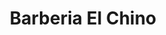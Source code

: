 ---
title: "Barberia El Chino"
url: /ciudad-de-san-jose-de-las-lajas/barberia-el-chino/
shop: Friseur
---